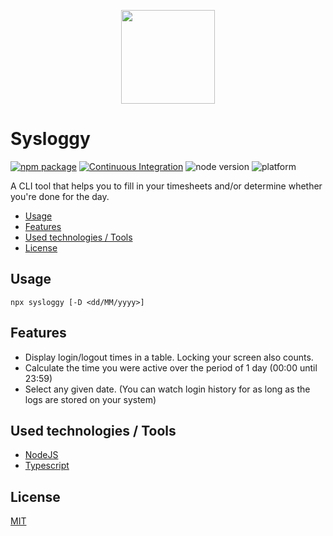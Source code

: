 <p align="center">
    <img src="https://user-images.githubusercontent.com/4415097/132346945-23ad689f-6ab3-4bfd-bd17-eb3053764b21.png" width="150" />
</p>

# Sysloggy

[![npm package](https://img.shields.io/npm/v/sysloggy)](https://www.npmjs.com/package/sysloggy) [![Continuous Integration](https://github.com/hstandaert/sysloggy/actions/workflows/ci.yml/badge.svg)](https://github.com/hstandaert/sysloggy/actions/workflows/ci.yml) ![node version](https://img.shields.io/node/v/sysloggy) ![platform](https://img.shields.io/badge/platform-osx-lightgrey)

A CLI tool that helps you to fill in your timesheets and/or determine whether you're done for the day.

- [Usage](#usage)
- [Features](#features)
- [Used technologies / Tools](#used-technologies--tools)
- [License](#license)

## Usage

```shell
npx sysloggy [-D <dd/MM/yyyy>]
```

## Features

- Display login/logout times in a table. Locking your screen also counts.
- Calculate the time you were active over the period of 1 day (00:00 until 23:59)
- Select any given date. (You can watch login history for as long as the logs are stored on your system)

## Used technologies / Tools

- [NodeJS](https://nodejs.org/en/)
- [Typescript](https://www.typescriptlang.org/)

## License

[MIT](./LICENSE)
